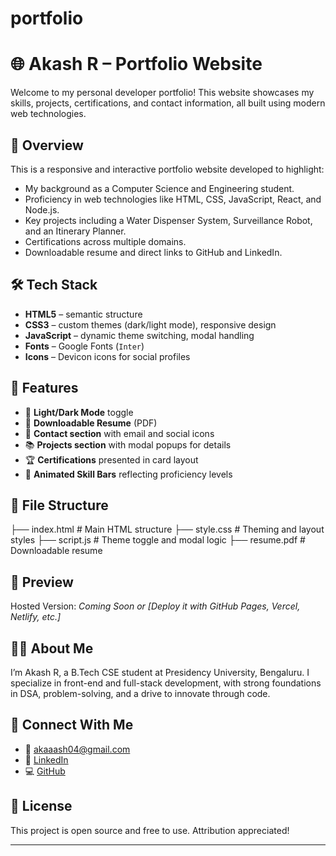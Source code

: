 # portfolio
# 🌐 Akash R – Portfolio Website

Welcome to my personal developer portfolio! This website showcases my skills, projects, certifications, and contact information, all built using modern web technologies.

## 🔎 Overview

This is a responsive and interactive portfolio website developed to highlight:
- My background as a Computer Science and Engineering student.
- Proficiency in web technologies like HTML, CSS, JavaScript, React, and Node.js.
- Key projects including a Water Dispenser System, Surveillance Robot, and an Itinerary Planner.
- Certifications across multiple domains.
- Downloadable resume and direct links to GitHub and LinkedIn.

## 🛠️ Tech Stack

- **HTML5** – semantic structure
- **CSS3** – custom themes (dark/light mode), responsive design
- **JavaScript** – dynamic theme switching, modal handling
- **Fonts** – Google Fonts (`Inter`)
- **Icons** – Devicon icons for social profiles

## 🚀 Features

- 🔁 **Light/Dark Mode** toggle
- 📄 **Downloadable Resume** (PDF)
- 💬 **Contact section** with email and social icons
- 📚 **Projects section** with modal popups for details
- 🏆 **Certifications** presented in card layout
- 🎯 **Animated Skill Bars** reflecting proficiency levels

## 📁 File Structure

├── index.html # Main HTML structure
├── style.css # Theming and layout styles
├── script.js # Theme toggle and modal logic
├── resume.pdf # Downloadable resume

## 📸 Preview

Hosted Version: _Coming Soon or [Deploy it with GitHub Pages, Vercel, Netlify, etc.]_

## 👨‍💻 About Me

I’m Akash R, a B.Tech CSE student at Presidency University, Bengaluru. I specialize in front-end and full-stack development, with strong foundations in DSA, problem-solving, and a drive to innovate through code.

## 🔗 Connect With Me

- 📧 [akaaash04@gmail.com](mailto:akaaash04@gmail.com)
- 💼 [LinkedIn](https://www.linkedin.com/in/akaaash04)
- 💻 [GitHub](https://github.com/akaaash04)

## 📜 License

This project is open source and free to use. Attribution appreciated!

---
